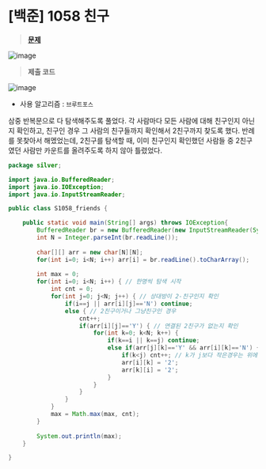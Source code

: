 # [백준] 1058 친구
> **[문제](https://www.acmicpc.net/problem/1058)**
> 
![image](https://user-images.githubusercontent.com/80896077/217847869-29d98359-20df-4e63-88ab-64e87e747a1a.png)

> **제출 코드**
> 
![image](https://user-images.githubusercontent.com/80896077/217847890-081133d7-9e87-4fcc-9800-98f5f4901bd1.png)

- 사용 알고리즘 : `브루트포스`

삼중 반복문으로 다 탐색해주도록 풀었다. 각 사람마다 모든 사람에 대해 친구인지 아닌지 확인하고, 친구인 경우 그 사람의 친구들까지 확인해서 2친구까지 찾도록 했다. 반례를 못찾아서 해멨었는데, 2친구를 탐색할 때, 이미 친구인지 확인했던 사람들 중 2친구였던 사람만 카운트를 올려주도록 하지 않아 틀렸었다.

```java
package silver;

import java.io.BufferedReader;
import java.io.IOException;
import java.io.InputStreamReader;

public class S1058_friends {

	public static void main(String[] args) throws IOException{
		BufferedReader br = new BufferedReader(new InputStreamReader(System.in));
		int N = Integer.parseInt(br.readLine());
		
		char[][] arr = new char[N][N];
		for(int i=0; i<N; i++) arr[i] = br.readLine().toCharArray();
		
		int max = 0;
		for(int i=0; i<N; i++) { // 한명씩 탐색 시작
			int cnt = 0;
			for(int j=0; j<N; j++) { // 상대방이 2-친구인지 확인
				if(i==j || arr[i][j]=='N') continue;
				else { // 2친구이거나 그냥친구인 경우
					cnt++;
					if(arr[i][j]=='Y') { // 연결된 2친구가 없는지 확인
						for(int k=0; k<N; k++) {
							if(k==i || k==j) continue;
							else if(arr[j][k]=='Y' && arr[i][k]=='N') {
								if(k<j) cnt++; // k가 j보다 작은경우는 위에 j반복에서 이미 놓쳤으니 더해줌
								arr[i][k] = '2';
								arr[k][i] = '2';
							}
						}
					}
				}
			}
			max = Math.max(max, cnt);
		}
		
		System.out.println(max);
	}

}
```
